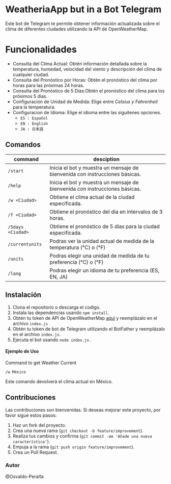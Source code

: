 <h1>WeatheriaApp but in a Bot Telegram</h1>
Este bot de Telegram te permite obtener información actualizada sobre el clima de diferentes ciudades utilizando la API de OpenWeatherMap.

# Funcionalidades
 - Consulta del Clima Actual: Obtén información detallada sobre la temperatura, humedad, velocidad del viento y descripción del clima de cualquier ciudad.
 - Consulta del Pronóstico por Horas: Obtén el pronóstico del clima por horas para las próximas 24 horas.
 - Consulta del Pronóstico de 5 Días:Obtén el pronóstico del clima para los próximos 5 días.
 - Configuración de Unidad de Medida: Elige entre _Celsius y Fahrenheit_ para la temperatura.
 - Configuracion de Idioma: Elige el idioma entre las siguitenes opciones.
    - `ES : Español`
    -  `EN : English`
    -  `JA : 日本語`

## Comandos

| command | desciption |
| --- | ---
| `/start` | Inicia el bot y muestra un mensaje de bienvenida con instrucciones básicas. |
| `/help` | Inicia el bot y muestra un mensaje de bienvenida con instrucciones básicas. |
| `/w <Ciudad>` | Obtiene el clima actual de la ciudad especificada. |
| `/f <Ciudad>` | Obtiene el pronóstico del dia en intervalos de 3 horas. |
| `/5days <Ciudad>` | Obtiene el pronóstico de 5 días para la ciudad especificada. |
| `/currentunits` | Podras ver la unidad actual de medida de la temperatura (°C) o (°F) |
| `/units` | Podras elegir una unidad de medida de tu preferencia (°C) o (°F) |
| `/lang` | Podras elegir un idioma de tu preferencia (ES, EN, JA) |

## Instalación
1. Clona el repositorio o descarga el codigo.
2. Instala las dependencias usando `npm install`.
3. Obtén tu token de API de OpenWeatherMap [aquí](https://openweathermap.org/api) y reemplázalo en el archivo `index.js`
4. Obtén tu token de bot de Telegram utilizando el BotFather y reemplázalo en el archivo `index.js`.
5. Ejecuta el bot usando `node index.js.`

#### Ejemplo de Uso
Command to get Weather Current
```
/w México
```
Este comando devolverá el clima actual en México.

## Contribuciones
Las contribuciones son bienvenidas. Si deseas mejorar este proyecto, por favor sigue estos pasos:
1. Haz un fork del proyecto.
2. Crea una nueva rama (`git checkout -b feature/improvement`).
3. Realiza tus cambios y confirma (`git commit -am 'Añade una nueva característica'`).
4. Empuja a la rama (`git push origin feature/improvement`).
5. Crea un Pull Request.

### Autor
@Osvaldo-Peralta
